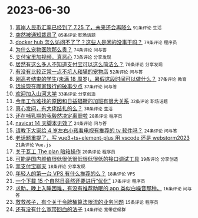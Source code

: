 # 2023-06-30

1. [离岸人民币汇率已经到了 7.25 了，未来还会再降么](https://www.v2ex.com/t/952927) `91条评论` `生活`
1. [突然被通知裁员了](https://www.v2ex.com/t/952885) `85条评论` `职场话题`
1. [docker hub 怎么访问不了了？这些人是闲的没事干吗？](https://www.v2ex.com/t/952876) `79条评论` `程序员`
1. [为什么宠物医院那么贵？](https://www.v2ex.com/t/952915) `74条评论` `问与答`
1. [支付宝里加视频，真恶心](https://www.v2ex.com/t/952879) `73条评论` `分享发现`
1. [居然有这么多人不知道支付宝可以这么简洁么？](https://www.v2ex.com/t/952919) `70条评论` `分享发现`
1. [有没有比较正常一点不坑人和猫的宠物店](https://www.v2ex.com/t/952871) `52条评论` `问与答`
1. [刚高考结束的学生(未满 18 周岁)，暑假这段时间可以做什么？](https://www.v2ex.com/t/952989) `37条评论` `教育`
1. [话说现在哪家银行的破事少点](https://www.v2ex.com/t/952967) `37条评论` `问与答`
1. [欢迎加入山河大学](https://www.v2ex.com/t/952971) `33条评论` `分享创造`
1. [今年工作难找的原因和日益猖獗的加班有很大关系](https://www.v2ex.com/t/952962) `32条评论` `职场话题`
1. [真心发问，有大佬结扎的么？](https://www.v2ex.com/t/953000) `30条评论` `生活`
1. [还在哺乳期的我毅然决定离职啦](https://www.v2ex.com/t/952981) `28条评论` `程序员`
1. [navicat 14 天脚本无效了](https://www.v2ex.com/t/952939) `24条评论` `问与答`
1. [请教下大家给 4 岁左右小孩看电视有推荐的 tv 软件吗？](https://www.v2ex.com/t/952864) `24条评论` `问与答`
1. [老话题重提了，写 vue3+ts+element-plus 用 vscode 还是 webstorm2023](https://www.v2ex.com/t/952974) `21条评论` `Vue.js`
1. [关于瓦工 The plan 暗箱操作](https://www.v2ex.com/t/952960) `20条评论` `程序员`
1. [可能是国内颜值很低很低很低很低很低的接口调试工具](https://www.v2ex.com/t/952875) `19条评论` `分享创造`
1. [拿支付宝聊天](https://www.v2ex.com/t/952899) `18条评论` `分享发现`
1. [年轻人的第一台 VPS 有什么推荐的么？](https://www.v2ex.com/t/952888) `18条评论` `VPS`
1. [一个下载 15 个自然日竟然还要进行“优化”](https://www.v2ex.com/t/952963) `17条评论` `程序员`
1. [求助，晚上入睡困难，有没有推荐助眠的 app 类似白噪音那种。](https://www.v2ex.com/t/952933) `16条评论` `问与答`
1. [救救孩子，有个关于令牌桶算法限流的业务问题](https://www.v2ex.com/t/952980) `15条评论` `程序员`
1. [还有没有什么宽带回血的法子](https://www.v2ex.com/t/952865) `14条评论` `宽带症候群`

